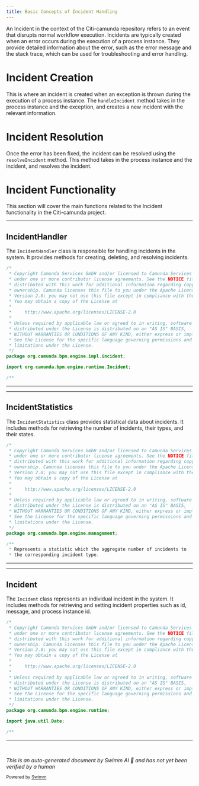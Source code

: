 ```yaml
---
title: Basic Concepts of Incident Handling
---
```

An Incident in the context of the Citi-camunda repository refers to an event that disrupts normal workflow execution. Incidents are typically created when an error occurs during the execution of a process instance. They provide detailed information about the error, such as the error message and the stack trace, which can be used for troubleshooting and error handling.

# Incident Creation

This is where an incident is created when an exception is thrown during the execution of a process instance. The `handleIncident` method takes in the process instance and the exception, and creates a new incident with the relevant information.

# Incident Resolution

Once the error has been fixed, the incident can be resolved using the `resolveIncident` method. This method takes in the process instance and the incident, and resolves the incident.

# Incident Functionality

This section will cover the main functions related to the Incident functionality in the Citi-camunda project.

<SwmSnippet path="/engine/src/main/java/org/camunda/bpm/engine/impl/incident/IncidentHandler.java" line="1">

---

## IncidentHandler

The `IncidentHandler` class is responsible for handling incidents in the system. It provides methods for creating, deleting, and resolving incidents.

```java
/*
 * Copyright Camunda Services GmbH and/or licensed to Camunda Services GmbH
 * under one or more contributor license agreements. See the NOTICE file
 * distributed with this work for additional information regarding copyright
 * ownership. Camunda licenses this file to you under the Apache License,
 * Version 2.0; you may not use this file except in compliance with the License.
 * You may obtain a copy of the License at
 *
 *     http://www.apache.org/licenses/LICENSE-2.0
 *
 * Unless required by applicable law or agreed to in writing, software
 * distributed under the License is distributed on an "AS IS" BASIS,
 * WITHOUT WARRANTIES OR CONDITIONS OF ANY KIND, either express or implied.
 * See the License for the specific language governing permissions and
 * limitations under the License.
 */
package org.camunda.bpm.engine.impl.incident;

import org.camunda.bpm.engine.runtime.Incident;

/**
```

---

</SwmSnippet>

<SwmSnippet path="/engine/src/main/java/org/camunda/bpm/engine/management/IncidentStatistics.java" line="1">

---

## IncidentStatistics

The `IncidentStatistics` class provides statistical data about incidents. It includes methods for retrieving the number of incidents, their types, and their states.

```java
/*
 * Copyright Camunda Services GmbH and/or licensed to Camunda Services GmbH
 * under one or more contributor license agreements. See the NOTICE file
 * distributed with this work for additional information regarding copyright
 * ownership. Camunda licenses this file to you under the Apache License,
 * Version 2.0; you may not use this file except in compliance with the License.
 * You may obtain a copy of the License at
 *
 *     http://www.apache.org/licenses/LICENSE-2.0
 *
 * Unless required by applicable law or agreed to in writing, software
 * distributed under the License is distributed on an "AS IS" BASIS,
 * WITHOUT WARRANTIES OR CONDITIONS OF ANY KIND, either express or implied.
 * See the License for the specific language governing permissions and
 * limitations under the License.
 */
package org.camunda.bpm.engine.management;

/**
 * Represents a statistic which the aggregate number of incidents to
 * the corresponding incident type. 
```

---

</SwmSnippet>

<SwmSnippet path="/engine/src/main/java/org/camunda/bpm/engine/runtime/Incident.java" line="1">

---

## Incident

The `Incident` class represents an individual incident in the system. It includes methods for retrieving and setting incident properties such as id, message, and process instance id.

```java
/*
 * Copyright Camunda Services GmbH and/or licensed to Camunda Services GmbH
 * under one or more contributor license agreements. See the NOTICE file
 * distributed with this work for additional information regarding copyright
 * ownership. Camunda licenses this file to you under the Apache License,
 * Version 2.0; you may not use this file except in compliance with the License.
 * You may obtain a copy of the License at
 *
 *     http://www.apache.org/licenses/LICENSE-2.0
 *
 * Unless required by applicable law or agreed to in writing, software
 * distributed under the License is distributed on an "AS IS" BASIS,
 * WITHOUT WARRANTIES OR CONDITIONS OF ANY KIND, either express or implied.
 * See the License for the specific language governing permissions and
 * limitations under the License.
 */
package org.camunda.bpm.engine.runtime;

import java.util.Date;

/**
```

---

</SwmSnippet>

&nbsp;

*This is an auto-generated document by Swimm AI 🌊 and has not yet been verified by a human*

<SwmMeta version="3.0.0" repo-id="Z2l0aHViJTNBJTNBQ2l0aS1jYW11bmRhJTNBJTNBZ2lsYWRuYXZvdA==" repo-name="Citi-camunda" doc-type="overview"><sup>Powered by [Swimm](/)</sup></SwmMeta>
